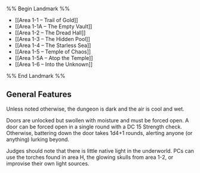 %% Begin Landmark %%
- [[Area 1-1 – Trail of Gold]]
- [[Area 1-1A – The Empty Vault]]
- [[Area 1-2 – The Dread Hall]]
- [[Area 1-3 – The Hidden Pool]]
- [[Area 1-4 – The Starless Sea]]
- [[Area 1-5 – Temple of Chaos]]
- [[Area 1-5A – Atop the Temple]]
- [[Area 1-6 – Into the Unknown]]

%% End Landmark %%
## General Features 
Unless noted otherwise, the dungeon is dark and the air is cool and wet.

Doors are unlocked but swollen with moisture and must be forced open. A door can be forced open in a single round with a DC 15 Strength check. Otherwise, battering down the door takes 1d4+1 rounds, alerting anyone (or anything) lurking beyond.

Judges should note that there is little native light in the underworld. PCs can use the torches found in area H, the glowing skulls from area 1-2, or improvise their own light sources.